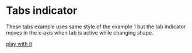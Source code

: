 # Tabs indicator

These tabs example uses same style of the example 1 but the tab indicator moves in the x-axis when tab is active while changing shape.

[play with it](https://ecorreia45.github.io/Before-Semicolon/examples/tabsIndicator2/)